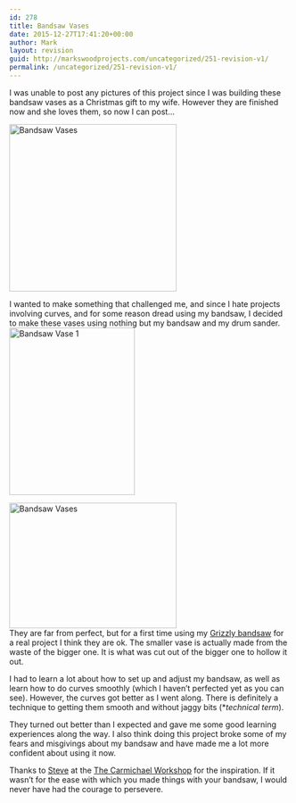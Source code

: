 ```yaml
---
id: 278
title: Bandsaw Vases
date: 2015-12-27T17:41:20+00:00
author: Mark
layout: revision
guid: http://markswoodprojects.com/uncategorized/251-revision-v1/
permalink: /uncategorized/251-revision-v1/
---
```

I was unable to post any pictures of this project since I was building these bandsaw vases as a Christmas gift to my wife. However they are finished now and she loves them, so now I can post&#8230;

<!--more-->

[<img class="size-medium wp-image-259 alignright" src="http://markswoodprojects.com/wp-content/uploads/2015/12/IMG_1049-300x300.jpg" alt="Bandsaw Vases" width="300" height="300" srcset="https://markswoodprojects.com/wp-content/uploads/2015/12/IMG_1049-300x300.jpg 300w, https://markswoodprojects.com/wp-content/uploads/2015/12/IMG_1049-150x150.jpg 150w, https://markswoodprojects.com/wp-content/uploads/2015/12/IMG_1049-1024x1024.jpg 1024w, https://markswoodprojects.com/wp-content/uploads/2015/12/IMG_1049.jpg 1200w" sizes="(max-width: 300px) 100vw, 300px" />](http://markswoodprojects.com/wp-content/uploads/2015/12/IMG_1049.jpg)

I wanted to make something that challenged me, and since I hate projects involving curves, and for some reason dread using my bandsaw, I decided to make these vases using nothing but my bandsaw and my drum sander.  
[<img class="size-medium wp-image-258 alignleft" src="http://markswoodprojects.com/wp-content/uploads/2015/12/IMG_1048-225x300.jpg" alt="Bandsaw Vase 1" width="225" height="300" srcset="https://markswoodprojects.com/wp-content/uploads/2015/12/IMG_1048-225x300.jpg 225w, https://markswoodprojects.com/wp-content/uploads/2015/12/IMG_1048-768x1024.jpg 768w, https://markswoodprojects.com/wp-content/uploads/2015/12/IMG_1048.jpg 900w" sizes="(max-width: 225px) 100vw, 225px" />](http://markswoodprojects.com/wp-content/uploads/2015/12/IMG_1048.jpg)

[<img class="size-medium wp-image-257 alignright" src="http://markswoodprojects.com/wp-content/uploads/2015/12/IMG_1047-300x225.jpg" alt="Bandsaw Vases" width="300" height="225" srcset="https://markswoodprojects.com/wp-content/uploads/2015/12/IMG_1047-300x225.jpg 300w, https://markswoodprojects.com/wp-content/uploads/2015/12/IMG_1047-1024x768.jpg 1024w, https://markswoodprojects.com/wp-content/uploads/2015/12/IMG_1047.jpg 1200w" sizes="(max-width: 300px) 100vw, 300px" />](http://markswoodprojects.com/wp-content/uploads/2015/12/IMG_1047.jpg)  
They are far from perfect, but for a first time using my <a href="http://markswoodprojects.com/tools/grizzly-g0555-ultimate-bandsaw/" target="_blank">Grizzly bandsaw</a> for a real project I think they are ok. The smaller vase is actually made from the waste of the bigger one. It is what was cut out of the bigger one to hollow it out.

I had to learn a lot about how to set up and adjust my bandsaw, as well as learn how to do curves smoothly (which I haven&#8217;t perfected yet as you can see). However, the curves got better as I went along. There is definitely a technique to getting them smooth and without jaggy bits (*_technical term_).

They turned out better than I expected and gave me some good learning experiences along the way. I also think doing this project broke some of my fears and misgivings about my bandsaw and have made me a lot more confident about using it now.

Thanks to <a href="https://www.facebook.com/TheCarmichaelWorkshop/" target="_blank">Steve</a> at the <a href="http://www.thecarmichaelworkshop.com" target="_blank">The Carmichael Workshop</a> for the inspiration. If it wasn&#8217;t for the ease with which you made things with your bandsaw, I would never have had the courage to persevere.
